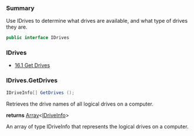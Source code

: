 ﻿<!--bl
(filemeta
    (title "Drives"))
/bl-->

### Summary

Use IDrives to determine what drives are available, and what type of drives they are.

```csharp
public interface IDrives
```

### IDrives

- [16.1 Get Drives](#user-content-idrivesgetdrives)

### IDrives.GetDrives

```csharp
IDriveInfo[] GetDrives ();
```

Retrieves the drive names of all logical drives on a computer.

**returns** [Array](https://docs.microsoft.com/en-us/dotnet/api/system.array?view=net-6.0)\<[IDriveInfo](./DriveInfo.md)\>

An array of type IDriveInfo that represents the logical drives on a computer.